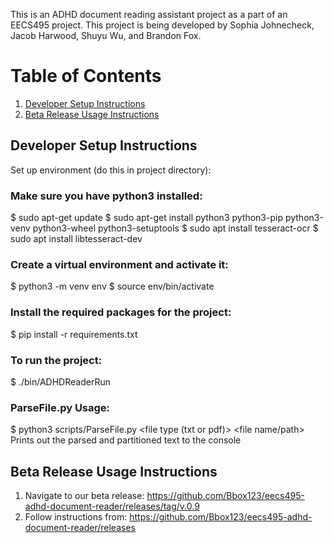 This is an ADHD document reading assistant project as a part of an EECS495 project. This project is being developed by Sophia Johnecheck, Jacob Harwood, Shuyu Wu, and Brandon Fox.

# Table of Contents

1. [Developer Setup Instructions](#Developer-Setup-Instructions)
2. [Beta Release Usage Instructions](#beta-release-usage-instructions)

## Developer Setup Instructions

Set up environment (do this in project directory):

### Make sure you have python3 installed:
$ sudo apt-get update
$ sudo apt-get install python3 python3-pip python3-venv python3-wheel python3-setuptools
$ sudo apt install tesseract-ocr
$ sudo apt install libtesseract-dev

### Create a virtual environment and activate it:
$ python3 -m venv env
$ source env/bin/activate

### Install the required packages for the project:
$ pip install -r requirements.txt

### To run the project:
$ ./bin/ADHDReaderRun

### ParseFile.py Usage:
$ python3 scripts/ParseFile.py <file type (txt or pdf)> <file name/path>
Prints out the parsed and partitioned text to the console

## Beta Release Usage Instructions

1. Navigate to our beta release: https://github.com/Bbox123/eecs495-adhd-document-reader/releases/tag/v.0.9
2. Follow instructions from: https://github.com/Bbox123/eecs495-adhd-document-reader/releases

